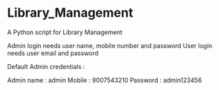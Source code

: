 # Library_Management
A Python script for Library Management

Admin login needs user name, mobile number and password
User login needs user email and password

Default Admin credentials :

Admin name : admin
Mobile : 9007543210
Password : admin123456
